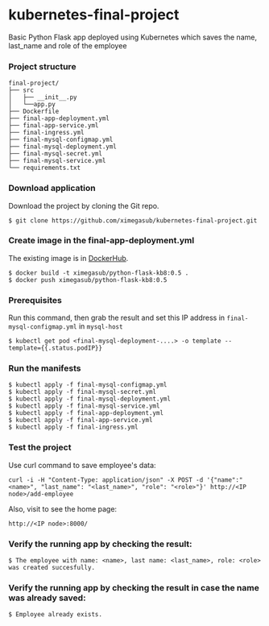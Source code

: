 # kubernetes-final-project
Basic Python Flask app deployed using Kubernetes which saves the name, last_name and role of the employee

### Project structure
```
final-project/
├── src
│   ├── __init__.py
│   └──app.py
├── Dockerfile
├── final-app-deployment.yml
├── final-app-service.yml
├── final-ingress.yml
├── final-mysql-configmap.yml
├── final-mysql-deployment.yml
├── final-mysql-secret.yml
├── final-mysql-service.yml
└── requirements.txt
```

### Download application
Download the project by cloning the Git repo.
```
$ git clone https://github.com/ximegasub/kubernetes-final-project.git
```

### Create image in the final-app-deployment.yml
The existing image is in [DockerHub](https://hub.docker.com/repository/docker/ximegasub/python-flask-kb8).
```
$ docker build -t ximegasub/python-flask-kb8:0.5 .
$ docker push ximegasub/python-flask-kb8:0.5
```

### Prerequisites
Run this command, then grab the result and set this IP address in ```final-mysql-configmap.yml``` in ```mysql-host```
```
$ kubectl get pod <final-mysql-deployment-....> -o template --template={{.status.podIP}}
```

### Run the manifests
```
$ kubectl apply -f final-mysql-configmap.yml
$ kubectl apply -f final-mysql-secret.yml
$ kubectl apply -f final-mysql-deployment.yml
$ kubectl apply -f final-mysql-service.yml
$ kubectl apply -f final-app-deployment.yml
$ kubectl apply -f final-app-service.yml
$ kubectl apply -f final-ingress.yml
```

### Test the project
Use curl command to save employee's data:
```
curl -i -H "Content-Type: application/json" -X POST -d '{"name":"<name>", "last_name": "<last_name>", "role": "<role>"}' http://<IP node>/add-employee 
```
Also, visit to see the home page:
```
http://<IP node>:8000/ 
```

### Verify the running app by checking the result:
```
$ The employee with name: <name>, last name: <last_name>, role: <role> was created succesfully.
```

### Verify the running app by checking the result in case the name was already saved:
```
$ Employee already exists.
```
